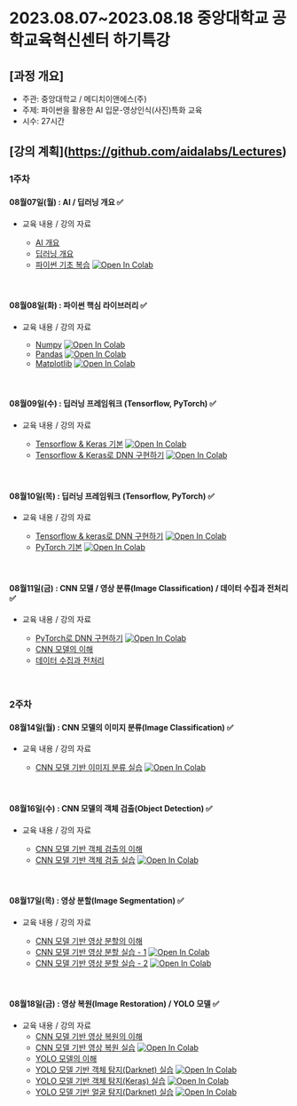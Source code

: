 # 2023.08.07\~2023.08.18 중앙대학교 공학교육혁신센터 하기특강

## \[과정 개요]

* 주관: 중앙대학교 / 메디치이앤에스(주)
* 주제: 파이썬을 활용한 AI 입문-영상인식(사진)특화 교육
* 시수: 27시간

## \[강의 계획](https://github.com/aidalabs/Lectures)

### 1주차

#### 08월07일(월) : AI / 딥러닝 개요 ✅

* 교육 내용 / 강의 자료
  * [AI 개요](./lecture_pdf/AI01_AI개요.pdf)
  * [딥러닝 개요](./lecture_pdf/DL01_딥러닝개요.pdf)
  * [파이썬 기초 복습](./lecture_code/Py001_Basic.ipynb) [![Open In Colab](https://colab.research.google.com/assets/colab-badge.svg)](https://colab.research.google.com/drive/1tqfdBjYiEJEJAexTW386Mx9ag1dC3nqv)

  <br/>
  <br/>
#### 08월08일(화) : 파이썬 핵심 라이브러리 ✅

* 교육 내용 / 강의 자료
  * [Numpy](lecture_code/Py002_Numpy.ipynb) [![Open In Colab](https://colab.research.google.com/assets/colab-badge.svg)](https://colab.research.google.com/drive/1RlHlQPUtoHteFEYqgAl8QPwVNjHwpQX-)
  * [Pandas](lecture_code/Py003_Pandas.ipynb) [![Open In Colab](https://colab.research.google.com/assets/colab-badge.svg)](https://colab.research.google.com/drive/10wZ3v4iOumqEyUkEvFYLITBUAZdpcerj)
  * [Matplotlib](lecture_code/Py004_Matplotlib.ipynb) [![Open In Colab](https://colab.research.google.com/assets/colab-badge.svg)](https://colab.research.google.com/drive/1F3U2veiDZg5s2G-AxGuswljwCZaDklNI)

  <br/>
  <br/>
#### 08월09일(수) : 딥러닝 프레임워크 (Tensorflow, PyTorch) ✅

* 교육 내용 / 강의 자료
  * [Tensorflow & Keras 기본](lecture_code/DL001_Tensorflow.ipynb) [![Open In Colab](https://colab.research.google.com/assets/colab-badge.svg)](https://colab.research.google.com/drive/1xxETb0QIgHXBg9h2lkHz0hLAlFpw9kPw)
  * [Tensorflow & Keras로 DNN 구현하기](lecture_code/DL002_Tensorflow_DNN.ipynb) [![Open In Colab](https://colab.research.google.com/assets/colab-badge.svg)](https://colab.research.google.com/drive/1buVP8RI5sLAcrT-QAVqLrpJzo5R48sVy)

  <br/>
  <br/>
#### 08월10일(목) : 딥러닝 프레임워크 (Tensorflow, PyTorch) ✅

* 교육 내용 / 강의 자료
  * [Tensorflow & keras로 DNN 구현하기](lecture_code/DL002_Tensorflow_DNN.ipynb) [![Open In Colab](https://colab.research.google.com/assets/colab-badge.svg)](https://colab.research.google.com/drive/1buVP8RI5sLAcrT-QAVqLrpJzo5R48sVy)
  * [PyTorch 기본](lecture_code/DL003_PyTorch.ipynb) [![Open In Colab](https://colab.research.google.com/assets/colab-badge.svg)](https://colab.research.google.com/drive/15QYD-SF8pqHEJJCZiX6b7e1FbaSDDNaG)

  <br/>
  <br/>
#### 08월11일(금) : CNN 모델 / 영상 분류(Image Classification) / 데이터 수집과 전처리 ✅

* 교육 내용 / 강의 자료
  * [PyTorch로 DNN 구현하기](lecture_code/DL004_PyTorch_DNN.ipynb) [![Open In Colab](https://colab.research.google.com/assets/colab-badge.svg)](https://colab.research.google.com/drive/1cOKoK2Kyy1IBxOg0-a1M0pvLX53JpQfx)
  * [CNN 모델의 이해](lecture_pdf/DL02_CNN모델개요.pdf)
  * [데이터 수집과 전처리](lecture_pdf/DL04_데이터수집과전처리-영상처리.pdf)

  <br/>
  <br/>
### 2주차

#### 08월14일(월) :  CNN 모델의 이미지 분류(Image Classification) ✅

* 교육 내용 / 강의 자료
  * [CNN 모델 기반 이미지 분류 실습](lecture_code/DL005_CNN_ImageClassificaton.ipynb) [![Open In Colab](https://colab.research.google.com/assets/colab-badge.svg)](https://colab.research.google.com/drive/1WaNCGQFvYXLpjDF89uyt2WFeWzgD5CM0)

  <br/>
  <br/>
#### 08월16일(수) : CNN 모델의 객체 검출(Object Detection) ✅

* 교육 내용 / 강의 자료
  * [CNN 모델 기반 객체 검출의 이해](lecture_pdf/DL07_RCNN모델개요.pdf)
  * [CNN 모델 기반 객체 검출 실습](lecture_code/DL006_Faster_RCNN_ObjectDetection.ipynb) [![Open In Colab](https://colab.research.google.com/assets/colab-badge.svg)](https://colab.research.google.com/drive/1Gr_RIjL3zy2PbZa2hY8KcXvsB0Ci-MuB)

  <br/>
  <br/>
#### 08월17일(목) : 영상 분할(Image Segmentation) ✅

* 교육 내용 / 강의 자료
  * [CNN 모델 기반 영상 분할의 이해](lecture_pdf/DL21_Semantic_Segmantation.pdf)
  * [CNN 모델 기반 영상 분할 실습 - 1](lecture_code/DL21_Semantic_Segmantation_Unet.ipynb) [![Open In Colab](https://colab.research.google.com/assets/colab-badge.svg)](https://colab.research.google.com/drive/1FeWacU6EOwNq_xJpx91PAXPZeyoUe1PY)
  * [CNN 모델 기반 영상 분할 실습 - 2](lecture_code/DL21_Semantic_Segmantation.ipynb) [![Open In Colab](https://colab.research.google.com/assets/colab-badge.svg)](https://colab.research.google.com/drive/1Cg6vofQD7RRdWwVXAJJTFyTRHy4hd867)

  <br/>
  <br/>
#### 08월18일(금) : 영상 복원(Image Restoration) / YOLO 모델 ✅

* 교육 내용 / 강의 자료
  * [CNN 모델 기반 영상 복원의 이해](lecture_pdf/DL22_Image_Restoration.pdf)
  * [CNN 모델 기반 영상 복원 실습](lecture_code/DL022_Image_Resolution_Restoration.ipynb) [![Open In Colab](https://colab.research.google.com/assets/colab-badge.svg)](https://colab.research.google.com/drive/138pmSMasGXyOK6iFg791x-pBo4uy46ME)
  * [YOLO 모델의 이해](lecture_pdf/DL08_YOLO모델개.pdf)
  * [YOLO 모델 기반 객체 탐지(Darknet) 실습](lecture_code/DL008_YOLO_Darknet_ObjectDetection.ipynb) [![Open In Colab](https://colab.research.google.com/assets/colab-badge.svg)](https://colab.research.google.com/drive/1lLisYyOMwVviC9uJc-wzDzkba40Ositr)
  * [YOLO 모델 기반 객체 탐지(Keras) 실습](lecture_code/DL008_YOLO_Keras_ObjectDetection.ipynb) [![Open In Colab](https://colab.research.google.com/assets/colab-badge.svg)](https://colab.research.google.com/drive/1UD14uC0pasmsyxlQHuZZKjre6lY-Orwo)
  * [YOLO 모델 기반 얼굴 탐지(Darknet) 실습](lecture_code/DL008_YOLO_Darknet_FaceDetection.ipynb) [![Open In Colab](https://colab.research.google.com/assets/colab-badge.svg)](https://colab.research.google.com/drive/1usCtK3id5AvdfiWLLfFtE8tdjqlpB8Vw)
